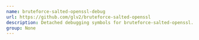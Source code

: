 ```yaml
---
name: bruteforce-salted-openssl-debug
url: https://github.com/glv2/bruteforce-salted-openssl
description: Detached debugging symbols for bruteforce-salted-openssl.
group: None
---
```

